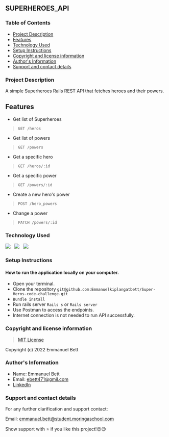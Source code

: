 ## SUPERHEROES_API

### Table of Contents
- [Project Description](#project-description)
- [Features](#features)
- [Technology Used](#technology-used)
- [Setup Instructions](#setup-instructions)
- [Copyright and license information](#copyright-and-license-information)
- [Author's Information](#authors-information)
- [Support and contact details](#support-and-contact-details)


### Project Description
A simple Superheroes Rails REST API that fetches heroes and their powers.

## Features
- Get list of Superheroes
> `GET /heros`
- Get list of powers
> `GET /powers`
- Get a specific hero
> `GET /heros/:id`
- Get a specific power
> `GET /powers/:id`
- Create a new hero's power
> `POST /hero_powers`
- Change a power
> `PATCH /powers/:id`


### Technology Used
![](https://img.shields.io/badge/Github-black)&nbsp;&nbsp;&nbsp;![](https://img.shields.io/badge/Ruby-Red)&nbsp;&nbsp;&nbsp;![](https://img.shields.io/badge/Postman-orange)


### Setup Instructions

#### How to run the application locally on your computer.
- Open your terminal.
- Clone the repository `git@github.com:Emmanuelkiplangatbett/Super-Heros-code-challenge.git`
- `Bundle install`
- Run rails server `Rails s` or `Rails server`
- Use Postman to access the endpoints. 
- Internet connection is not needed to run API successfully.


### Copyright and license information
> [MIT License](https://github.com/Emmanuelkiplangatbett/Super-Heros-code-challenge.git)

Copyright (c) 2022 Emmanuel Bett


### Author's Information
- Name: Emmanuel Bett 
- Email: ebett471@gmil.com
- [LinkedIn](https://www.linkedin.com/in/emmanuel-bett-415138263/)



### Support and contact details
For any further clarification and support contact:

Email: emmanuel.bett@student.moringaschool.com

Show support with ⭐️ if you like this project!:wink::wink:
